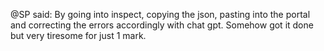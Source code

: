 @SP said: By going into inspect, copying the json, pasting into the portal and correcting the errors accordingly with chat gpt. Somehow got it done but very tiresome for just 1 mark.


